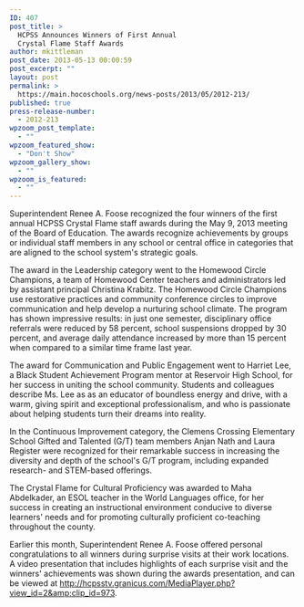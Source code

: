 ```yaml
---
ID: 407
post_title: >
  HCPSS Announces Winners of First Annual
  Crystal Flame Staff Awards
author: mkittleman
post_date: 2013-05-13 00:00:59
post_excerpt: ""
layout: post
permalink: >
  https://main.hocoschools.org/news-posts/2013/05/2012-213/
published: true
press-release-number:
  - 2012-213
wpzoom_post_template:
  - ""
wpzoom_featured_show:
  - "Don't Show"
wpzoom_gallery_show:
  - ""
wpzoom_is_featured:
  - ""
---
```

Superintendent Renee A. Foose recognized the four winners of the first annual HCPSS Crystal Flame staff awards during the May 9, 2013 meeting of the Board of Education. The awards recognize achievements by groups or individual staff members in any school or central office in categories that are aligned to the school system's strategic goals.

The award in the Leadership category went to the Homewood Circle Champions, a team of Homewood Center teachers and administrators led by assistant principal Christina Krabitz. The Homewood Circle Champions use restorative practices and community conference circles to improve communication and help develop a nurturing school climate. The program has shown impressive results: in just one semester, disciplinary office referrals were reduced by 58 percent, school suspensions dropped by 30 percent, and average daily attendance increased by more than 15 percent when compared to a similar time frame last year.

The award for Communication and Public Engagement went to Harriet Lee, a Black Student Achievement Program mentor at Reservoir High School, for her success in uniting the school community. Students and colleagues describe Ms. Lee as as an educator of boundless energy and drive, with a warm, giving spirit and exceptional professionalism, and who is passionate about helping students turn their dreams into reality.

In the Continuous Improvement category, the Clemens Crossing Elementary School Gifted and Talented (G/T) team members Anjan Nath and Laura Register were recognized for their remarkable success in increasing the diversity and depth of the school's G/T program, including expanded research- and STEM-based offerings.

The Crystal Flame for Cultural Proficiency was awarded to Maha Abdelkader, an ESOL teacher in the World Languages office, for her success in creating an instructional environment conducive to diverse learners' needs and for promoting culturally proficient co-teaching throughout the county.

Earlier this month, Superintendent Renee A. Foose offered personal congratulations to all winners during surprise visits at their work locations. A video presentation that includes highlights of each surprise visit and the winners' achievements was shown during the awards presentation, and can be viewed at <a href="http://hcpsstv.granicus.com/MediaPlayer.php?view_id=2&amp;clip_id=973">http://hcpsstv.granicus.com/MediaPlayer.php?view_id=2&amp;clip_id=973</a>.